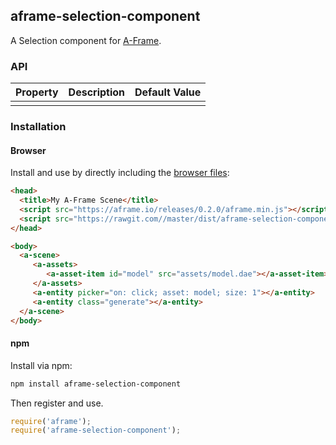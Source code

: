 ## aframe-selection-component

A Selection component for [A-Frame](https://aframe.io).

### API

| Property | Description | Default Value |
| -------- | ----------- | ------------- |
|          |             |               |

### Installation

#### Browser

Install and use by directly including the [browser files](dist):

```html
<head>
  <title>My A-Frame Scene</title>
  <script src="https://aframe.io/releases/0.2.0/aframe.min.js"></script>
  <script src="https://rawgit.com//master/dist/aframe-selection-component.min.js"></script>
</head>

<body>
  <a-scene>
     <a-assets>
        <a-asset-item id="model" src="assets/model.dae"></a-asset-item>
     </a-assets>
     <a-entity picker="on: click; asset: model; size: 1"></a-entity>
     <a-entity class="generate"></a-entity>
  </a-scene>
</body>
```

#### npm

Install via npm:

```bash
npm install aframe-selection-component
```

Then register and use.

```js
require('aframe');
require('aframe-selection-component');
```
